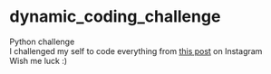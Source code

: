 # dynamic_coding_challenge
Python challenge  
I challenged my self to code everything from [this post](https://www.instagram.com/p/Cagfz6WlEMZ/) on Instagram  
Wish me luck :)  
